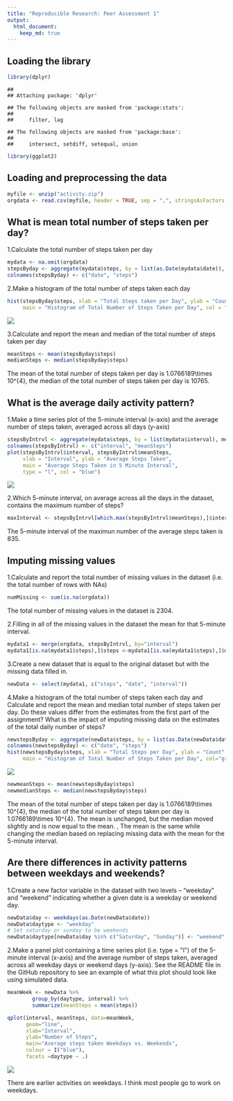 ```yaml
---
title: "Reproducible Research: Peer Assessment 1"
output: 
  html_document:
    keep_md: true
---
```


## Loading the library

```r
library(dplyr)
```

```
## 
## Attaching package: 'dplyr'
```

```
## The following objects are masked from 'package:stats':
## 
##     filter, lag
```

```
## The following objects are masked from 'package:base':
## 
##     intersect, setdiff, setequal, union
```

```r
library(ggplot2)
```

## Loading and preprocessing the data

```r
myfile <- unzip("activity.zip")
orgdata <- read.csv(myfile, header = TRUE, sep = ",", stringsAsFactors = FALSE)
```

## What is mean total number of steps taken per day?
1.Calculate the total number of steps taken per day

```r
mydata <- na.omit(orgdata)
stepsByday <- aggregate(mydata$steps, by = list(as.Date(mydata$date)), sum, na.rm=TRUE)
colnames(stepsByday) <- c("date", "steps")
```

2.Make a histogram of the total number of steps taken each day

```r
hist(stepsByday$steps, xlab = "Total Steps taken per Day", ylab = "Count", 
     main = "Histogram of Total Number of Steps Taken per Day", col = "blue")
```

![](PA1_template_files/figure-html/unnamed-chunk-4-1.png)<!-- -->

3.Calculate and report the mean and median of the total number of steps taken per day

```r
meanSteps <- mean(stepsByday$steps)
medianSteps <- median(stepsByday$steps)
```
The mean of the total number of steps taken per day is 1.0766189\times 10^{4}, the median of the total number of steps taken per day is 10765. 

## What is the average daily activity pattern?
1.Make a time series plot of the 5-minute interval (x-axis) and the average number of steps taken, averaged across all days (y-axis)

```r
stepsByIntrvl <- aggregate(mydata$steps, by = list(mydata$interval), mean)
colnames(stepsByIntrvl) <- c("interval", "meanSteps")
plot(stepsByIntrvl$interval, stepsByIntrvl$meanSteps, 
     xlab = "Interval", ylab = "Average Steps Taken", 
     main = "Average Steps Taken in 5 Minute Interval",
     type = "l", col = "blue")
```

![](PA1_template_files/figure-html/unnamed-chunk-5-1.png)<!-- -->

2.Which 5-minute interval, on average across all the days in the dataset, contains the maximum number of steps?

```r
maxInterval <- stepsByIntrvl[which.max(stepsByIntrvl$meanSteps),]$interval
```
The 5-minute interval of the maximun number of the average steps taken is 835.

## Imputing missing values
1.Calculate and report the total number of missing values in the dataset (i.e. the total number of rows with NAs)

```r
numMissing <- sum(is.na(orgdata))
```
The total number of missing values in the dataset is 2304.

2.Filling in all of the missing values in the dataset the mean for that 5-minute interval.

```r
mydata1 <- merge(orgdata, stepsByIntrvl, by="interval")
mydata1[is.na(mydata1$steps),]$steps <-mydata1[is.na(mydata1$steps),]$meanSteps
```

3.Create a new dataset that is equal to the original dataset but with the missing data filled in.

```r
newData <- select(mydata1, c("steps", "date", "interval"))
```

4.Make a histogram of the total number of steps taken each day and Calculate and report the mean and median total number of steps taken per day. Do these values differ from the estimates from the first part of the assignment? What is the impact of imputing missing data on the estimates of the total daily number of steps?

```r
newstepsByday <- aggregate(newData$steps, by = list(as.Date(newData$date)), sum)
colnames(newstepsByday) <- c("date", "steps")
hist(newstepsByday$steps, xlab = "Total Steps per Day", ylab = "Count", 
     main = "Histogram of Total Number of Steps Taken per Day", col="green")
```

![](PA1_template_files/figure-html/unnamed-chunk-9-1.png)<!-- -->

```r
newmeanSteps <- mean(newstepsByday$steps)
newmedianSteps <- median(newstepsByday$steps)
```
The mean of the total number of steps taken per day is 1.0766189\times 10^{4}, the median of the total number of steps taken per day is 1.0766189\times 10^{4}. The mean is unchanged, but the median moved slightly and is now equal to the mean.  , The mean is the same while changing the median based on replacing missing data with the mean for the 5-minute interval. 

## Are there differences in activity patterns between weekdays and weekends?
1.Create a new factor variable in the dataset with two levels – “weekday” and “weekend” indicating whether a given date is a weekday or weekend day.

```r
newData$day <- weekdays(as.Date(newData$date))
newData$daytype <- "weekday"
# Set saturday or sunday to be weekends
newData$daytype[newData$day %in% c("Saturday", "Sunday")] <- "weekend"
```

2.Make a panel plot containing a time series plot (i.e. type = "l") of the 5-minute interval (x-axis) and the average number of steps taken, averaged across all weekday days or weekend days (y-axis). See the README file in the GitHub repository to see an example of what this plot should look like using simulated data.

```r
meanWeek <- newData %>%
        group_by(daytype, interval) %>%
        summarize(meanSteps = mean(steps))

qplot(interval, meanSteps, data=meanWeek,
      geom="line",
      xlab="Interval",
      ylab="Number of Steps",
      main="Average steps taken Weekdays vs. Weekends",
      colour = I("blue"),
      facets =daytype ~ .)
```

![](PA1_template_files/figure-html/unnamed-chunk-11-1.png)<!-- -->

  There are earlier activities on weekdays. I think most people go to work on weekdays.
